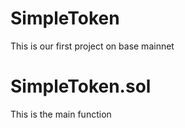 # SimpleToken
This is our first project on base mainnet

# SimpleToken.sol
This is the main function

